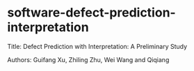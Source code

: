 # software-defect-prediction-interpretation
Title: Defect Prediction with Interpretation: A Preliminary Study

Authors: Guifang Xu, Zhiling Zhu, Wei Wang and Qiqiang 
